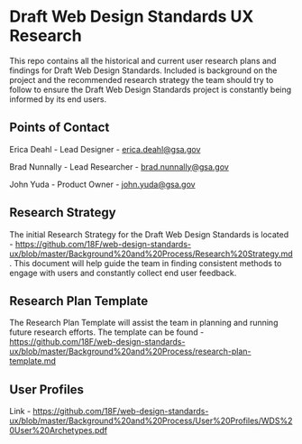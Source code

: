 Draft Web Design Standards UX Research
===================  
This repo contains all the historical and current user research plans and findings for Draft Web Design Standards. Included is background on the project and the recommended research strategy the team should try to follow to ensure the Draft Web Design Standards project is constantly being informed by its end users.

Points of Contact
---
Erica Deahl - Lead Designer - erica.deahl@gsa.gov

Brad Nunnally - Lead Researcher - brad.nunnally@gsa.gov

John Yuda - Product Owner - john.yuda@gsa.gov

Research Strategy
--------------  
The initial Research Strategy for the Draft Web Design Standards is located - https://github.com/18F/web-design-standards-ux/blob/master/Background%20and%20Process/Research%20Strategy.md. This document will help guide the team in finding consistent methods to engage with users and constantly collect end user feedback.


Research Plan Template
-------------
The Research Plan Template will assist the team in planning and running future research efforts. The template can be found - https://github.com/18F/web-design-standards-ux/blob/master/Background%20and%20Process/research-plan-template.md

User Profiles  
-------------  
Link - https://github.com/18F/web-design-standards-ux/blob/master/Background%20and%20Process/User%20Profiles/WDS%20User%20Archetypes.pdf
